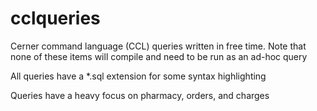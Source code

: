 # cclqueries
Cerner command language (CCL) queries written in free time. Note that none of these items will compile and need to be run as an ad-hoc query

All queries have a *.sql extension for some syntax highlighting

Queries have a heavy focus on pharmacy, orders, and charges
